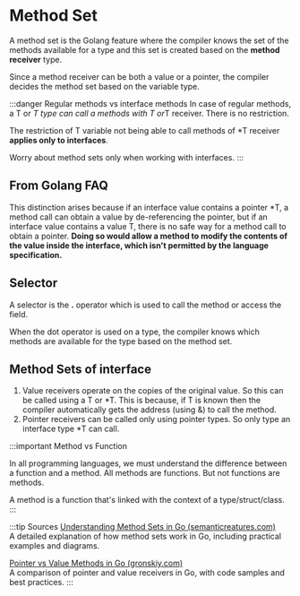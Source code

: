 # Method Set

A method set is the Golang feature where the compiler knows the set of the methods available for a type
and this set is created based on the **method receiver** type.

Since a method receiver can be both a value or a pointer, the compiler decides the method set based on the variable type.

:::danger Regular methods vs interface methods
In case of regular methods, a T or *T type can call a methods with T or*T receiver.
There is no restriction.

The restriction of T variable not being able to call methods of \*T receiver **applies only to interfaces**.

Worry about method sets only when working with interfaces.
:::

## From Golang FAQ

This distinction arises because if an interface value contains a pointer \*T,
a method call can obtain a value by de-referencing the pointer,
but if an interface value contains a value T, there is no safe way for a method call to obtain a pointer.
**Doing so would allow a method to modify the contents of the value inside the interface,
which isn't permitted by the language specification.**

## Selector

A selector is the **.** operator which is used to call the method or access the field.

When the dot operator is used on a type,
the compiler knows which methods are available for the type based on the method set.

## Method Sets of interface

1. Value receivers operate on the copies of the original value.
   So this can be called using a T or \*T.
   This is because, if T is known then the compiler automatically gets the address (using &) to call the method.
2. Pointer receivers can be called only using pointer types.
   So only type an interface type \*T can call.

:::important Method vs Function

In all programming languages, we must understand the difference between a function and a method.
All methods are functions. But not functions are methods.

A method is a function that's linked with the context of a type/struct/class.
:::

:::tip Sources
[Understanding Method Sets in Go (semanticreatures.com)](https://semanticreatures.com/2024/03/08/understanding-method-sets-in-go/)  
A detailed explanation of how method sets work in Go, including practical examples and diagrams.

[Pointer vs Value Methods in Go (gronskiy.com)](https://gronskiy.com/posts/2020-04-golang-pointer-vs-value-methods)  
A comparison of pointer and value receivers in Go, with code samples and best practices.
:::
